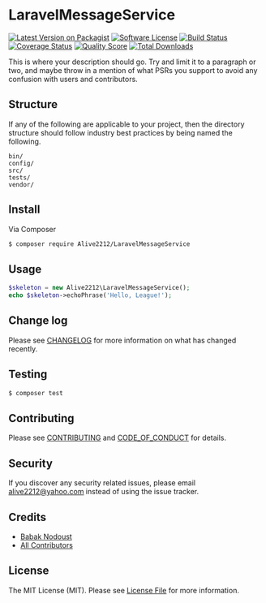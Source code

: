 # LaravelMessageService

[![Latest Version on Packagist][ico-version]][link-packagist]
[![Software License][ico-license]](LICENSE.md)
[![Build Status][ico-travis]][link-travis]
[![Coverage Status][ico-scrutinizer]][link-scrutinizer]
[![Quality Score][ico-code-quality]][link-code-quality]
[![Total Downloads][ico-downloads]][link-downloads]

This is where your description should go. Try and limit it to a paragraph or two, and maybe throw in a mention of what
PSRs you support to avoid any confusion with users and contributors.

## Structure

If any of the following are applicable to your project, then the directory structure should follow industry best practices by being named the following.

```
bin/        
config/
src/
tests/
vendor/
```


## Install

Via Composer

``` bash
$ composer require Alive2212/LaravelMessageService
```

## Usage

``` php
$skeleton = new Alive2212\LaravelMessageService();
echo $skeleton->echoPhrase('Hello, League!');
```

## Change log

Please see [CHANGELOG](CHANGELOG.md) for more information on what has changed recently.

## Testing

``` bash
$ composer test
```

## Contributing

Please see [CONTRIBUTING](CONTRIBUTING.md) and [CODE_OF_CONDUCT](CODE_OF_CONDUCT.md) for details.

## Security

If you discover any security related issues, please email alive2212@yahoo.com instead of using the issue tracker.

## Credits

- [Babak Nodoust][link-author]
- [All Contributors][link-contributors]

## License

The MIT License (MIT). Please see [License File](LICENSE.md) for more information.

[ico-version]: https://img.shields.io/packagist/v/Alive2212/LaravelMessageService.svg?style=flat-square
[ico-license]: https://img.shields.io/badge/license-MIT-brightgreen.svg?style=flat-square
[ico-travis]: https://img.shields.io/travis/Alive2212/LaravelMessageService/master.svg?style=flat-square
[ico-scrutinizer]: https://img.shields.io/scrutinizer/coverage/g/Alive2212/LaravelMessageService.svg?style=flat-square
[ico-code-quality]: https://img.shields.io/scrutinizer/g/Alive2212/LaravelMessageService.svg?style=flat-square
[ico-downloads]: https://img.shields.io/packagist/dt/Alive2212/LaravelMessageService.svg?style=flat-square

[link-packagist]: https://packagist.org/packages/Alive2212/LaravelMessageService
[link-travis]: https://travis-ci.org/Alive2212/LaravelMessageService
[link-scrutinizer]: https://scrutinizer-ci.com/g/Alive2212/LaravelMessageService/code-structure
[link-code-quality]: https://scrutinizer-ci.com/g/Alive2212/LaravelMessageService
[link-downloads]: https://packagist.org/packages/Alive2212/LaravelMessageService
[link-author]: https://github.com/https://github.com/Alive2212
[link-contributors]: ../../contributors
